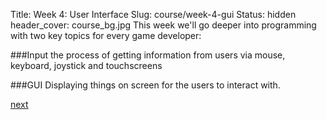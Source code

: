 Title: Week 4: User Interface
Slug: course/week-4-gui
Status: hidden
header_cover: course_bg.jpg
This week we'll go deeper into programming with two key topics for every game developer: 

###Input
the process of getting information from users via mouse, keyboard, joystick and touchscreens

###GUI
Displaying things on screen for the users to interact with. 

[next](4-1)
